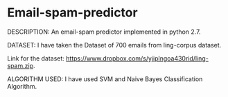# Email-spam-predictor
DESCRIPTION:
An email-spam predictor implemented in python 2.7.

DATASET:
I have taken the Dataset of 700 emails from ling-corpus dataset.

Link for the dataset: https://www.dropbox.com/s/yjiplngoa430rid/ling-spam.zip.

ALGORITHM USED:
I have used SVM and Naive Bayes Classification Algorithm.
